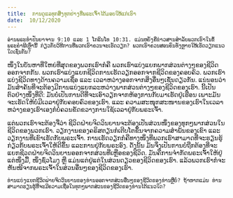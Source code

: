 ```yaml
---
title:  ການດູແລທຸກສິ່ງທຸກຢ່າງທີ່ພຣະເຈົ້າໄດ້ມອບໃຫ້ແກ່ເຮົາ
date:  10/12/2020
---
```


`ອ່ານພຣະທຳປັນຍາຈານ 9:10 ແລະ 1 ໂກຣິນໂທ 10:31. ແມ່ນຫຍັງຄືຂ່າວສານສຳລັບພວກເຮົາໃນຂໍ້ພຣະຄຳພີເຫຼົ່ານີ້ ກ່ຽວກັບວິທີການທີ່ພວກເຮົາຄວນຈະເຮັດວຽກ? ພວກເຮົາຄວນສອນຄົນທັງຫຼາຍໃຫ້ເຮັດວຽກແນວໃດເຊັ່ນກັນ?`

ໜຶ່ງໃນບັນຫາທີ່ໃຫຍ່ທີ່ສຸດຂອງພວກເຮົາກໍຄື ພວກເຮົາແບ່ງແຍກພາກສ່ວນຕ່າງໆຂອງຊີວິດອອກຈາກກັນ. ພວກເຮົາແບ່ງແຍກຊີວິດການເຮັດວຽກອອກຈາກຊີວິດຂອງຄອບຄົວ. ພວກເຮົາແບ່ງຊີວິດທາງດ້ານຄວາມເຊື່ອ ແລະ ເວລາຫວ່າງອອກຈາກສິ່ງອື່ນໆເຊັ່ນດຽວກັນ. ແນ່ນອນວ່າມັນສຳຄັນທີ່ຈະຕ້ອງມີການແບ່ງແຍກລະຫວ່າງພາກສ່ວນຕ່າງໆຂອງຊີວິດຂອງເຮົາ. ນີ້ເປັນຕົວຢ່າງໜຶ່ງທີ່ດີ: ມັນບໍ່ເປັນການດີທີ່ຈະເອົາວຽກຈາກຫ້ອງການກັບມາເຮັດຢູ່ເຮືອນ ເພາະມັນຈະເຮັດໃຫ້ບໍ່ມີເວລາຢູ່ກັບຄອບຄົວຂອງເຮົາ. ແລະ ຄວາມສະໜຸກສະໜານຂອງເຮົາໃນເວລາຫວ່າງຂອງເຮົາເອງກໍບໍ່ຄວນຂັດຂວາງການໃຊ້ເວລາຢູ່ກັບພຣະເຈົ້າ.

ແຕ່ພວກເຮົາຈະຕ້ອງຈື່ວ່າ ຊີວິດຝ່າຍຈິດວິນຍານຈະຕ້ອງເປັນສ່ວນໜຶ່ງຂອງທຸກໆພາກສ່ວນໃນຊີວິດຂອງພວກເຮົາ. ວຽກງານຂອງຄຣິສຕຽນກໍເຕີບໂຕຂຶ້ນຈາກຄວາມສຳພັນຂອງເຂົາ ແລະ ວຽກງານທີ່ເຂົາເຮັດກັບພຣະເຈົ້າ. ການເຮັດວຽກກໍຄືທາງໜຶ່ງທີ່ພວກເຮົາສາມາດທີ່ຈະຮຽນຮູ້ກ່ຽວກັບພຣະເຈົ້າໃຫ້ດີຂຶ້ນ ແລະການຢູ່ກັບພຣະອົງ. ດັ່ງນັ້ນ ມັນຈຶ່ງເປັນການບໍ່ຖືກຕ້ອງທີ່ຈະແຍກຊີວດຝ່າຍຈິດວິນຍານອອກຈາກສ່ວນທີ່ເຫຼືອຂອງຊີວິດ. ມັນຄືການຈຳກັດພຣະເຈົ້າໃຫ້ຢູ່ແຕ່ໜຶ່ງມື້, ໜຶ່ງຊົ່ວໂມງ ຫຼື ແມ່ນແຕ່ຢູ່ແຕ່ໃນສ່ວນດຽວຂອງຊີວິດຂອງເຮົາ. ແລ້ວພວກເຮົາກໍຈະຫັນໜີຈາກພຣະເຈົ້າໃນສ່ວນອື່ນໆຂອງຊີວິດຂອງເຮົາ.

`ທ່ານແບ່ງແຍກຊີວິດຝ່າຍຈິດວິນຍານຂອງທ່ານອອກຈາກສ່ວນອື່ນໆຂອງຊີວິດຂອງທ່ານຫຼືບໍ່? ຖ້າຫາກແມ່ນ ທ່ານສາມາດຮຽນຮູ້ທີ່ຈະມີຄວາມເຊື່ອໃນທຸກໆພາກສ່ວນຂອງຊີວິດຂອງທ່ານໄດ້ແນວໃດ?`